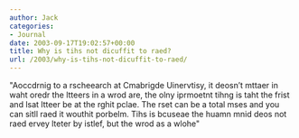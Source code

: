 ```yaml
---
author: Jack
categories:
- Journal
date: 2003-09-17T19:02:57+00:00
title: Why is tihs not dicuffit to raed?
url: /2003/why-is-tihs-not-dicuffit-to-raed/
---
```


"Aoccdrnig to a rscheearch at Cmabrigde Uinervtisy, it deosn&rsquo;t mttaer in waht oredr the ltteers in a wrod are, the olny iprmoetnt tihng is taht the frist and lsat ltteer be at the rghit pclae. The rset can be a total mses and you can sitll raed it wouthit porbelm. Tihs is bcuseae the huamn mnid deos not raed ervey lteter by istlef, but the wrod as a wlohe"